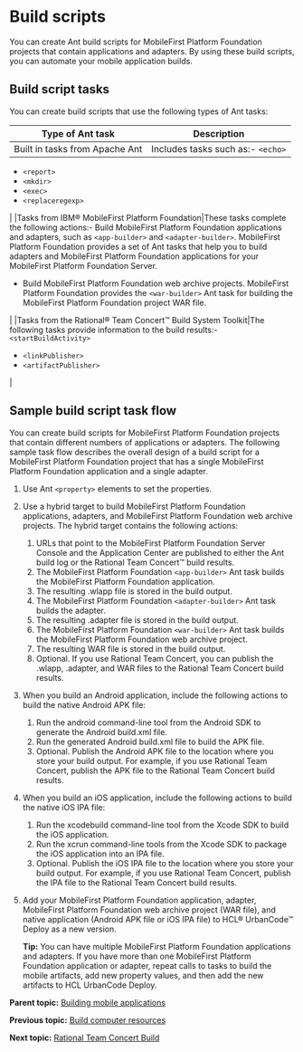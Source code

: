 # Build scripts

You can create Ant build scripts for MobileFirst Platform Foundation projects that contain applications and adapters. By using these build scripts, you can automate your mobile application builds.

## Build script tasks

You can create build scripts that use the following types of Ant tasks:

|Type of Ant task|Description|
|----------------|-----------|
|Built in tasks from Apache Ant|Includes tasks such as:-   `<echo>`
-   `<report>`
-   `<mkdir>`
-   `<exec>`
-   `<replaceregexp>`

|
|Tasks from IBM® MobileFirst Platform Foundation|These tasks complete the following actions:-   Build MobileFirst Platform Foundation applications and adapters, such as `<app-builder>` and `<adapter-builder>`. MobileFirst Platform Foundation provides a set of Ant tasks that help you to build adapters and MobileFirst Platform Foundation applications for your MobileFirst Platform Foundation Server.
-   Build MobileFirst Platform Foundation web archive projects. MobileFirst Platform Foundation provides the `<war-builder>` Ant task for building the MobileFirst Platform Foundation project WAR file.

|
|Tasks from the Rational® Team Concert™ Build System Toolkit|The following tasks provide information to the build results:-   `<startBuildActivity>`
-   `<linkPublisher>`
-   `<artifactPublisher>`

|

## Sample build script task flow

You can create build scripts for MobileFirst Platform Foundation projects that contain different numbers of applications or adapters. The following sample task flow describes the overall design of a build script for a MobileFirst Platform Foundation project that has a single MobileFirst Platform Foundation application and a single adapter.

1.  Use Ant `<property>` elements to set the properties.
2.  Use a hybrid target to build MobileFirst Platform Foundation applications, adapters, and MobileFirst Platform Foundation web archive projects. The hybrid target contains the following actions:
    1.  URLs that point to the MobileFirst Platform Foundation Server Console and the Application Center are published to either the Ant build log or the Rational Team Concert™ build results.
    2.  The MobileFirst Platform Foundation `<app-builder>` Ant task builds the MobileFirst Platform Foundation application.
    3.  The resulting .wlapp file is stored in the build output.
    4.  The MobileFirst Platform Foundation `<adapter-builder>` Ant task builds the adapter.
    5.  The resulting .adapter file is stored in the build output.
    6.  The MobileFirst Platform Foundation `<war-builder>` Ant task builds the MobileFirst Platform Foundation web archive project.
    7.  The resulting WAR file is stored in the build output.
    8.  Optional. If you use Rational Team Concert, you can publish the .wlapp, .adapter, and WAR files to the Rational Team Concert build results.
3.  When you build an Android application, include the following actions to build the native Android APK file:
    1.  Run the android command-line tool from the Android SDK to generate the Android build.xml file.
    2.  Run the generated Android build.xml file to build the APK file.
    3.  Optional. Publish the Android APK file to the location where you store your build output. For example, if you use Rational Team Concert, publish the APK file to the Rational Team Concert build results.
4.  When you build an iOS application, include the following actions to build the native iOS IPA file:
    1.  Run the xcodebuild command-line tool from the Xcode SDK to build the iOS application.
    2.  Run the xcrun command-line tools from the Xcode SDK to package the iOS application into an IPA file.
    3.  Optional. Publish the iOS IPA file to the location where you store your build output. For example, if you use Rational Team Concert, publish the IPA file to the Rational Team Concert build results.
5.  Add your MobileFirst Platform Foundation application, adapter, MobileFirst Platform Foundation web archive project \(WAR file\), and native application \(Android APK file or iOS IPA file\) to HCL® UrbanCode™ Deploy as a new version.

    **Tip:** You can have multiple MobileFirst Platform Foundation applications and adapters. If you have more than one MobileFirst Platform Foundation application or adapter, repeat calls to tasks to build the mobile artifacts, add new property values, and then add the new artifacts to HCL UrbanCode Deploy.


**Parent topic:** [Building mobile applications](../topics/plugins_worklight_build.md)

**Previous topic:** [Build computer resources](../topics/plugins_worklight_buildresources.md)

**Next topic:** [Rational Team Concert Build](../topics/plugins_worklight_jazzbuild.md)


